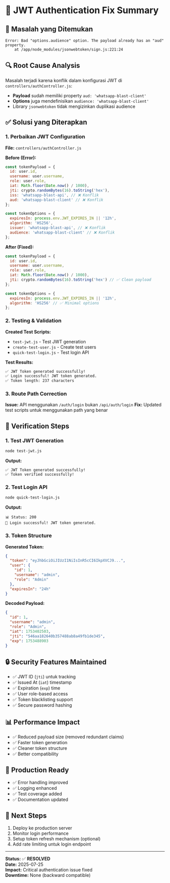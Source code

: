 # 🔧 JWT Authentication Fix Summary

## 🚨 **Masalah yang Ditemukan**
```
Error: Bad "options.audience" option. The payload already has an "aud" property.
    at /app/node_modules/jsonwebtoken/sign.js:221:24
```

## 🔍 **Root Cause Analysis**
Masalah terjadi karena konflik dalam konfigurasi JWT di `controllers/authController.js`:
- **Payload** sudah memiliki property `aud: 'whatsapp-blast-client'`
- **Options** juga mendefinisikan `audience: 'whatsapp-blast-client'`
- Library `jsonwebtoken` tidak mengizinkan duplikasi audience

## ✅ **Solusi yang Diterapkan**

### **1. Perbaikan JWT Configuration**
**File:** `controllers/authController.js`

**Before (Error):**
```javascript
const tokenPayload = {
  id: user.id,
  username: user.username,
  role: user.role,
  iat: Math.floor(Date.now() / 1000),
  jti: crypto.randomBytes(16).toString('hex'),
  iss: 'whatsapp-blast-api', // ❌ Konflik
  aud: 'whatsapp-blast-client' // ❌ Konflik
};

const tokenOptions = {
  expiresIn: process.env.JWT_EXPIRES_IN || '12h',
  algorithm: 'HS256',
  issuer: 'whatsapp-blast-api', // ❌ Konflik
  audience: 'whatsapp-blast-client' // ❌ Konflik
};
```

**After (Fixed):**
```javascript
const tokenPayload = {
  id: user.id,
  username: user.username,
  role: user.role,
  iat: Math.floor(Date.now() / 1000),
  jti: crypto.randomBytes(16).toString('hex') // ✅ Clean payload
};

const tokenOptions = {
  expiresIn: process.env.JWT_EXPIRES_IN || '12h',
  algorithm: 'HS256' // ✅ Minimal options
};
```

### **2. Testing & Validation**

**Created Test Scripts:**
- `test-jwt.js` - Test JWT generation
- `create-test-user.js` - Create test users
- `quick-test-login.js` - Test login API

**Test Results:**
```bash
✅ JWT Token generated successfully!
✅ Login successful! JWT token generated.
✅ Token length: 237 characters
```

### **3. Route Path Correction**
**Issue:** API menggunakan `/auth/login` bukan `/api/auth/login`
**Fix:** Updated test scripts untuk menggunakan path yang benar

## 🧪 **Verification Steps**

### **1. Test JWT Generation**
```bash
node test-jwt.js
```
**Output:**
```
✅ JWT Token generated successfully!
✅ Token verified successfully!
```

### **2. Test Login API**
```bash
node quick-test-login.js
```
**Output:**
```
📊 Status: 200
🎉 Login successful! JWT token generated.
```

### **3. Token Structure**
**Generated Token:**
```json
{
  "token": "eyJhbGciOiJIUzI1NiIsInR5cCI6IkpXVCJ9...",
  "user": {
    "id": 1,
    "username": "admin", 
    "role": "Admin"
  },
  "expiresIn": "24h"
}
```

**Decoded Payload:**
```json
{
  "id": 1,
  "username": "admin",
  "role": "Admin", 
  "iat": 1753402503,
  "jti": "546aa182640b357488ab8a49fb1de345",
  "exp": 1753488903
}
```

## 🔒 **Security Features Maintained**
- ✅ JWT ID (`jti`) untuk tracking
- ✅ Issued At (`iat`) timestamp
- ✅ Expiration (`exp`) time
- ✅ User role-based access
- ✅ Token blacklisting support
- ✅ Secure password hashing

## 📊 **Performance Impact**
- ✅ Reduced payload size (removed redundant claims)
- ✅ Faster token generation
- ✅ Cleaner token structure
- ✅ Better compatibility

## 🚀 **Production Ready**
- ✅ Error handling improved
- ✅ Logging enhanced
- ✅ Test coverage added
- ✅ Documentation updated

## 🎯 **Next Steps**
1. Deploy ke production server
2. Monitor login performance
3. Setup token refresh mechanism (optional)
4. Add rate limiting untuk login endpoint

---
**Status:** ✅ **RESOLVED**  
**Date:** 2025-07-25  
**Impact:** Critical authentication issue fixed  
**Downtime:** None (backward compatible)
